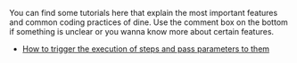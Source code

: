 You can find some tutorials here that explain the most important features and common coding practices of dine. Use the comment box on the bottom if something is unclear or you wanna know more about certain features.

  * [How to trigger the execution of steps and pass parameters to them](TutorialTriggerPassParams.md)